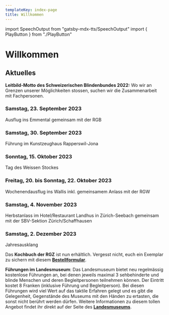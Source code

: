 ```yaml
---
templateKey: index-page
title: Willkommen
---
```

import SpeechOutput from "gatsby-mdx-tts/SpeechOutput"
import { PlayButton } from "./PlayButton"

<SpeechOutput id="index-page" customPlayButton={PlayButton}>

# Willkommen

## Aktuelles

**Leitbild-Motto des Schweizerischen Blindenbundes 2022:** Wo wir an Grenzen unserer Möglichkeiten stossen, suchen wir die Zusammenarbeit mit Fachpersonen.

### Samstag, 23. September 2023

Ausflug ins Emmental gemeinsam mit der RGB

### Samstag, 30. September 2023

Führung im Kunstzeughaus Rapperswil-Jona

### Sonntag, 15. Oktober 2023

Tag des Weissen Stockes

### Freitag, 20. bis Sonntag, 22. Oktober 2023

Wochenendausflug ins Wallis inkl. gemeinsamem Anlass mit der RGW

### Samstag, 4. November 2023

Herbstanlass im Hotel/Restaurant Landhus in Zürich-Seebach gemeinsam mit der SBV-Sektion Zürich/Schaffhausen

### Samstag, 2. Dezember 2023

Jahresausklang

Das **Kochbuch der RGZ** ist nun erhältlich. Vergesst nicht, euch ein Exemplar zu sichern mit diesem **[Bestellformular](https://www.rgz-blind.ch/kochbuch-bestellen/)**.

**Führungen im Landesmuseum**: Das Landesmuseum bietet neu regelmässig kostenlose Führungen an, bei denen jeweils maximal 3 sehbehinderte und blinde Menschen und deren Begleitpersonen teilnehmen können. Der Eintritt kostet 8 Franken (inklusive Führung und Begleitperson). Bei diesen Führungen wird viel Wert auf das taktile Erfahren gelegt und es gibt die Gelegenheit, Gegenstände des Museums mit den Händen zu ertasten, die sonst nicht berührt werden dürfen. 
Weitere Informationen zu diesem tollen Angebot findet ihr direkt auf der Seite des **[Landesmuseums](https://www.landesmuseum.ch/de/zugaenglichkeit/fuehrungen-fuer-sehbehinderte)**. 

</SpeechOutput>